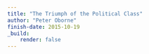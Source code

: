 ```yaml
---
title: "The Triumph of the Political Class"
author: "Peter Oborne"
finish-date: 2015-10-19
_build:
    render: false
---
```


